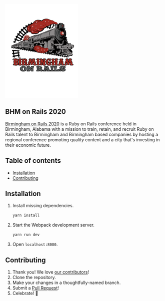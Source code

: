 <img src="src/bhm-on-rails.svg" height="300">

## BHM on Rails 2020

[Birmingham on Rails 2020](https://birminghamonrails.com) is a Ruby on Rails conference
held in Birmingham, Alabama with a mission to train, retain, and recruit Ruby on Rails
talent to Birmingham and Birmingham based companies by hosting a regional conference
promoting quality content and a city that's investing in their economic future.

## Table of contents

- [Installation](#installation)
- [Contributing](#contributing)


## Installation

1. Install missing dependencies.

    ```js
    yarn install
    ```

2. Start the Webpack development server.

    ```js
    yarn run dev
    ```

3. Open `localhost:8080`.

## Contributing

1. Thank you! We love [our contributors](https://github.com/:owner/:name/graphs/contributors)!
1. Clone the repository.
1. Make your changes in a thoughtfully-named branch.
1. Submit a [Pull Request](https://github.com/:owner/:name/pulls)!
1. Celebrate! :tada:

